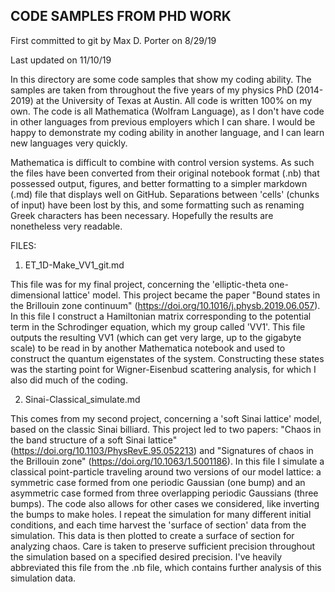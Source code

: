 
CODE SAMPLES FROM PHD WORK
------------------------------
First committed to git by Max D. Porter on 8/29/19

Last updated on 11/10/19

In this directory are some code samples that show my coding ability. The samples are taken 
from throughout the five years of my physics PhD (2014-2019) at the University of Texas at 
Austin. All code is written 100% on my own. The code is all Mathematica (Wolfram 
Language), as I don't have code in other languages from previous employers which I can
share. I would be happy to demonstrate my coding ability in another language, and I can
learn new languages very quickly.

Mathematica is difficult to combine with control version systems. As such the files 
have been converted from their original notebook format (.nb) that possessed output, 
figures, and better formatting to a simpler markdown (.md) file that displays well on 
GitHub. Separations between 'cells' (chunks of input) have been lost by this, and some 
formatting such as renaming Greek characters has been necessary. Hopefully the results are 
nonetheless very readable.


FILES:

1. ET_1D-Make_VV1_git.md

This file was for my final project, concerning the 'elliptic-theta one-dimensional 
lattice' model. This project became the paper "Bound states in the Brillouin zone 
continuum" (https://doi.org/10.1016/j.physb.2019.06.057). In this file I construct a 
Hamiltonian matrix corresponding to the potential term in the Schrodinger equation, which 
my group called 'VV1'. This file outputs the resulting VV1 (which can get very large, up 
to the gigabyte scale) to be read in by another Mathematica notebook and used to construct 
the quantum eigenstates of the system. Constructing these states was the starting point for 
Wigner-Eisenbud scattering analysis, for which I also did much of the coding.

2. Sinai-Classical_simulate.md

This comes from my second project, concerning a 'soft Sinai lattice' model, based on the
classic Sinai billiard. This project led to two papers: "Chaos in the band structure of a 
soft Sinai lattice" (https://doi.org/10.1103/PhysRevE.95.052213) and "Signatures of chaos 
in the Brillouin zone" (https://doi.org/10.1063/1.5001186). In this file I simulate a 
classical point-particle traveling around two versions of our model lattice: a symmetric 
case formed from one periodic Gaussian (one bump) and an asymmetric case formed from three 
overlapping periodic Gaussians (three bumps). The code also allows for other cases we 
considered, like inverting the bumps to make holes. I repeat the simulation for many 
different initial conditions, and each time harvest the 'surface of section' data from the 
simulation. This data is then plotted to create a surface of section for analyzing chaos. 
Care is taken to preserve sufficient precision throughout the simulation based on a 
specified desired precision. I've heavily abbreviated this file from the .nb file, which 
contains further analysis of this simulation data.
